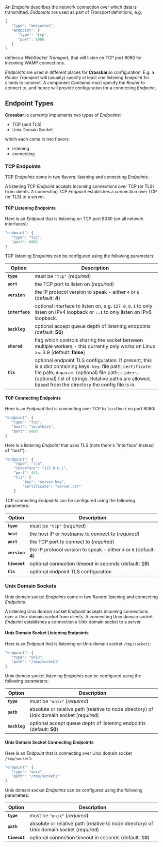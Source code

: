An *Endpoint* describes the network connection over which data is transmitted. *Endpoints* are used as part of *Transport* definitions, e.g.

``` javascript
{
   "type": "websocket",
   "endpoint": {
      "type": "tcp",
      "port": 8080
   }
}
```

defines a *WebSocket Transport*, that will listen on TCP port 8080 for incoming WAMP connections.

*Endpoints* are used in different places for **Crossbar**.io configuration. E.g. a *Router* *Transport* will (usually) specify at least one listening *Endpoint* for clients to connect. A component *Container* must specify the *Router* to connect to, and hence will provide configuration for a connecting *Endpoint*.

## Endpoint Types

**Crossbar**.io currently implements two types of *Endpoints*:

* TCP (and TLS)
* Unix Domain Socket

which each come in two flavors:

* listening
* connecting


### TCP Endpoints

TCP *Endpoints* come in two flavors: listening and connecting *Endpoints*.

A listening TCP *Endpoint* accepts incoming connections over TCP (or TLS) from clients. A connecting TCP *Endpoint* establishes a connection over TCP (or TLS) to a server.

#### TCP Listening Endpoints

Here is an *Endpoint* that is listening on TCP port 8080 (on all network interfaces):

```javascript
"endpoint": {
   "type": "tcp",
   "port": 8080
}
```

TCP listening *Endpoints* can be configured using the following parameters:

Option | Description
-----|------
**`type`** | must be `"tcp"` (*required*)
**`port`** | the TCP port to listen on (*required*)
**`version`** | the IP protocol version to speak - either `4` or `6` (default: **4**)
**`interface`** | optional interface to listen on, e.g. `127.0.0.1` to only listen on IPv4 loopback or `::1` to only listen on IPv6 loopback.
**`backlog`** | optional accept queue depth of listening endpoints (default: **50**)
**`shared`** | flag which controls sharing the socket between multiple workers - this currently only works on Linux >= 3.9 (default: **false**)
**`tls`** | optional endpoint TLS configuration. If present, this is a dict containing keys: `key`: file path; `certificate`: file path; `dhparam`: (optional) file path; `ciphers`: (optional) list of strings. Relative paths are allowed, based from the directory the config file is in.

#### TCP Connecting Endpoints

Here is an *Endpoint* that is connecting over TCP to `localhost` on port 8080:

```javascript
"endpoint": {
   "type": "tcp",
   "host": "localhost",
   "port": 8080
}
```

Here is a listening *Endpoint* that uses TLS (note there's "interface" instead of "host"):

```javascript
"endpoint": {
    "type": "tcp",
    "interface": "127.0.0.1",
    "port": 443,
    "tls": {
        "key": "server.key",
        "certificate": "server.crt"
    }
```
TCP connecting *Endpoints* can be configured using the following parameters:

Option | Description
-----|------
**`type`** | must be `"tcp"` (*required*)
**`host`** | the host IP or hostname to connect to (*required*)
**`port`** | the TCP port to connect to (*required*)
**`version`** | the IP protocol version to speak - either `4` or `6` (default: **4**)
**`timeout`** | optional connection timeout in seconds (default: **10**)
**`tls`** | optional endpoint TLS configuration

### Unix Domain Sockets

Unix domain socket *Endpoints* come in two flavors: listening and connecting *Endpoints*.

A listening Unix domain socket *Endpoint* accepts incoming connections over a Unix domain socket from clients. A connecting Unix domain socket *Endpoint* establishes a connection a Unix domain socket to a server.

#### Unix Domain Socket Listening Endpoints

Here is an *Endpoint* that is listening on Unix domain socket `/tmp/socket1`:

```javascript
"endpoint": {
   "type": "unix",
   "path": "/tmp/socket1"
}
```

Unix domain socket listening *Endpoints* can be configured using the following parameters:

Option | Description
-----|------
**`type`** | must be `"unix"` (*required*)
**`path`** | absolute or relative path (relative to node directory) of Unix domain socket (*required*)
**`backlog`** | optional accept queue depth of listening endpoints (default: **50**)

#### Unix Domain Socket Connecting Endpoints

Here is an *Endpoint* that is connecting over Unix domain socket `/tmp/socket1`:

```javascript
"endpoint": {
   "type": "unix",
   "path": "/tmp/socket1"
}
```

Unix domain socket *Endpoints* can be configured using the following parameters:

Option | Description
-----|------
**`type`** | must be `"unix"` (*required*)
**`path`** | absolute or relative path (relative to node directory) of Unix domain socket (*required*)
**`timeout`** | optional connection timeout in seconds (default: **10**)
